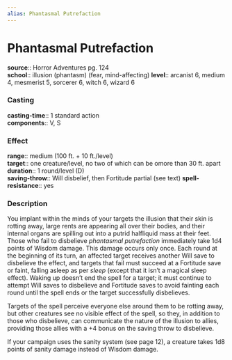 ```yaml
---
alias: Phantasmal Putrefaction
---
```


# Phantasmal Putrefaction 

**source**:: Horror Adventures pg. 124  
**school**:: illusion (phantasm) (fear, mind-affecting)
**level**:: arcanist 6, medium 4, mesmerist 5, sorcerer 6, witch 6, wizard 6

### Casting 

**casting-time**:: 1 standard action  
**components**:: V, S

### Effect 

**range**:: medium (100 ft. + 10 ft./level)  
**target**:: one creature/level, no two of which can be omore than 30 ft. apart  
**duration**:: 1 round/level (D)  
**saving-throw**:: Will disbelief, then Fortitude partial (see text)
**spell-resistance**:: yes

### Description 

You implant within the minds of your targets the illusion that their skin is rotting away, large rents are appearing all over their bodies, and their internal organs are spilling out into a putrid halfliquid mass at their feet. Those who fail to disbelieve *phantasmal putrefaction* immediately take 1d4 points of Wisdom damage. This damage occurs only once. Each round at the beginning of its turn, an affected target receives another Will save to disbelieve the effect, and targets that fail must succeed at a Fortitude save or faint, falling asleep as per *sleep* (except that it isn’t a magical sleep effect). Waking up doesn’t end the spell for a target; it must continue to attempt Will saves to disbelieve and Fortitude saves to avoid fainting each round until the spell ends or the target successfully disbelieves.  
  
Targets of the spell perceive everyone else around them to be rotting away, but other creatures see no visible effect of the spell, so they, in addition to those who disbelieve, can communicate the nature of the illusion to allies, providing those allies with a +4 bonus on the saving throw to disbelieve.  
  
If your campaign uses the sanity system (see page 12), a creature takes 1d8 points of sanity damage instead of Wisdom damage.
